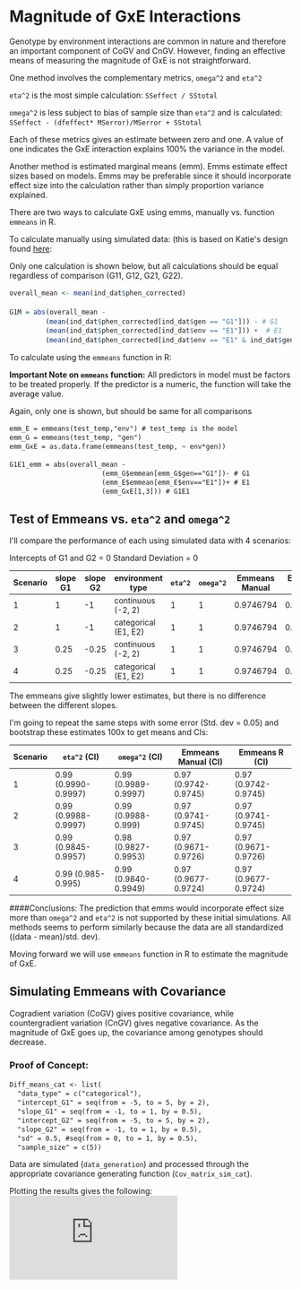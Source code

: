 # Magnitude of GxE Interactions

Genotype by environment interactions are common in nature and therefore an important component of CoGV and CnGV. 
However, finding an effective means of measuring the magnitude of GxE is not straightforward. 

One method involves the complementary metrics, `omega^2` and `eta^2`

`eta^2` is the most simple calculation: 
`SSeffect / SStotal `

`omega^2` is less subject to bias of sample size than `eta^2` and is calculated: 
`SSeffect - (dfeffect* MSerror)/MSerror + SStotal`

Each of these metrics gives an estimate between zero and one. A value of one indicates the GxE interaction explains 100% the variance in the model.

Another method is estimated marginal means (emm). Emms estimate effect sizes based on models. Emms may be preferable since it should incorporate effect size into the calculation rather than simply proportion variance explained. 

There are two ways to calculate GxE using emms, manually vs. function `emmeans` in R.

To calculate manually using simulated data: 
(this is based on Katie's design found [here](https://github.com/RCN-ECS/CnGV/edit/master/notebook/20191115_KEL_compareOmega2_effectsize_GxE.md): 

Only one calculation is shown below, but all calculations should be equal regardless of comparison (G11, G12, G21, G22). 

```R
overall_mean <- mean(ind_dat$phen_corrected) 

G1M = abs(overall_mean -
         (mean(ind_dat$phen_corrected[ind_dat$gen == "G1"])) - # G1
         (mean(ind_dat$phen_corrected[ind_dat$env == "E1"])) +  # E1
         (mean(ind_dat$phen_corrected[ind_dat$env == "E1" & ind_dat$gen == "G1"]))) 
```

To calculate using the `emmeans` function in R: 

**Important Note on `emmeans` function:** All predictors in model must be factors to be treated properly. If the predictor is a numeric, the function will take the average value. 

Again, only one is shown, but should be same for all comparisons

```
emm_E = emmeans(test_temp,"env") # test_temp is the model
emm_G = emmeans(test_temp, "gen")
emm_GxE = as.data.frame(emmeans(test_temp, ~ env*gen))

G1E1_emm = abs(overall_mean -
                       (emm_G$emmean[emm_G$gen=="G1"])- # G1
                       (emm_E$emmean[emm_E$env=="E1"])+ # E1
                       (emm_GxE[1,3])) # G1E1
```

## Test of Emmeans vs. `eta^2` and `omega^2`

I'll compare the performance of each using simulated data with 4 scenarios:

Intercepts of G1 and G2 = 0
Standard Deviation = 0

|Scenario| slope G1 | slope G2 | environment type | `eta^2` | `omega^2` | Emmeans Manual | Emmeans R |
|----------|----------|----------|----------|------------- | ------------ | ------------- | ------------- |
|1 | 1 | -1 | continuous (-2, 2)|  1 | 1 | 0.9746794 | 0.9746794 |
|2 | 1 | -1 | categorical (E1, E2)| 1 | 1 | 0.9746794 | 0.9746794 |
|3 | 0.25 | -0.25 | continuous (-2, 2)| 1 | 1 | 0.9746794 | 0.9746794 |
|4 | 0.25 | -0.25 | categorical (E1, E2)|1 | 1 | 0.9746794 | 0.9746794 |

The emmeans give slightly lower estimates, but there is no difference between the different slopes. 

I'm going to repeat the same steps with some error (Std. dev = 0.05) and bootstrap these estimates 100x to get means and CIs: 

|Scenario | `eta^2` (CI) | `omega^2` (CI) | Emmeans Manual (CI) | Emmeans R (CI)|
| ------------ | ------------- | ------------ | ------------- | ------------- |
| 1 |  0.99 (0.9990-0.9997) | 0.99 (0.9989-0.9997) | 0.97 (0.9742-0.9745) | 0.97 (0.9742-0.9745)|
| 2 | 0.99 (0.9988-0.9997) | 0.99 (0.9988-0.999) | 0.97 (0.9741-0.9745) | 0.97 (0.9741-0.9745)|
| 3 | 0.99 (0.9845-0.9957) | 0.98 (0.9827-0.9953) | 0.97 (0.9671-0.9726) | 0.97 (0.9671-0.9726)|
| 4 | 0.99 (0.985-0.995) | 0.99 (0.9840-0.9949) | 0.97 (0.9677-0.9724) | 0.97 (0.9677-0.9724)|


####Conclusions:
The prediction that emms would incorporate effect size more than `omega^2` and `eta^2` is not supported by these initial simulations. All methods seems to perform similarly because the data are all standardized ((data - mean)/std. dev). 

Moving forward we will use `emmeans` function in R to estimate the magnitude of GxE.

## Simulating Emmeans with Covariance 

Cogradient variation (CoGV) gives positive covariance, while countergradient variation (CnGV) gives negative covariance. As the magnitude of GxE goes up, the covariance among genotypes should decrease. 

### Proof of Concept: 
```# Categorical Starting parameters
Diff_means_cat <- list(
  "data_type" = c("categorical"), 
  "intercept_G1" = seq(from = -5, to = 5, by = 2),
  "slope_G1" = seq(from = -1, to = 1, by = 0.5),
  "intercept_G2" = seq(from = -5, to = 5, by = 2),
  "slope_G2" = seq(from = -1, to = 1, by = 0.5), 
  "sd" = 0.5, #seq(from = 0, to = 1, by = 0.5),
  "sample_size" = c(5)) 
```
Data are simulated (`data_generation`) and processed through the appropriate covariance generating function (`Cov_matrix_sim_cat`). 

Plotting the results gives the following: 
![image](https://github.com/RCN-ECS/CnGV/blob/master/results/GxE_Emeans_Covariance.pdf)
